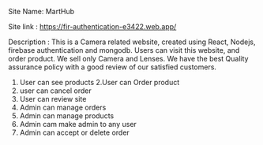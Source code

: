 ﻿Site Name: MartHub

Site link : https://fir-authentication-e3422.web.app/

Description : This is a Camera related website, created using React, Nodejs, firebase authentication and mongodb. Users can visit this website, and order product. We sell only Camera and Lenses. We have the best Quality assurance policy with a good review of our satisfied customers.

1. User can see products
2.User can Order product
3. user can cancel order
4. User can review site
5. Admin can manage orders
6. Admin can manage products
7. Admin cam make admin to any user
8. Admin can  accept or delete order